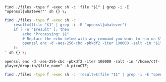 
`find ./files -type f -exec sh -c 'file "$1" | grep -i -E "openssl|whatever"' sh {} \;`

```sh
find ./files -type f -exec sh -c '
    result=$(file "$1" | grep -i -E "openssl|whatever")
    if [ -n "$result" ]; then
        echo "Processing: $1"
        # Replace the echo below with any command you want to run on $1
        openssl enc -d -aes-256-cbc -pbkdf2 -iter 100000 -salt -in "$1" -k picoCTF
    fi
' sh {} \;
```

`openssl enc -d -aes-256-cbc -pbkdf2 -iter 100000 -salt -in "/home/ctf-player/drop-in/$file_name" -k picoCTF; `

```sh
find ./files -type f -exec sh -c 'result=$(file "$1" | grep -i -E "openssl|whatever") && [ -n "$result" ] && openssl enc -d -aes-256-cbc -pbkdf2 -iter 100000 -salt -in "$1" -k picoCTF' sh {} \;
```

